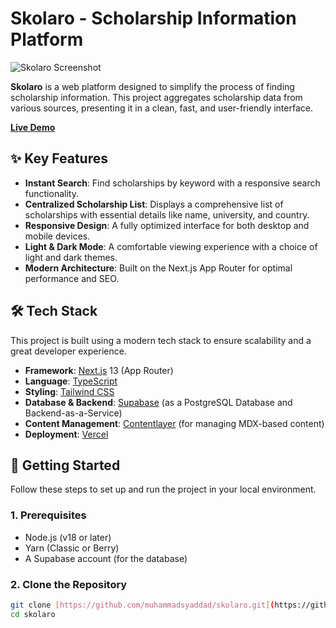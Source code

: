 # Skolaro - Scholarship Information Platform

![Skolaro Screenshot](https://skolaro.vercel.app/static/images/twitter-card.png)

**Skolaro** is a web platform designed to simplify the process of finding scholarship information. This project aggregates scholarship data from various sources, presenting it in a clean, fast, and user-friendly interface.

**[Live Demo](https://skolaro.vercel.app/)**

## ✨ Key Features

-   **Instant Search**: Find scholarships by keyword with a responsive search functionality.
-   **Centralized Scholarship List**: Displays a comprehensive list of scholarships with essential details like name, university, and country.
-   **Responsive Design**: A fully optimized interface for both desktop and mobile devices.
-   **Light & Dark Mode**: A comfortable viewing experience with a choice of light and dark themes.
-   **Modern Architecture**: Built on the Next.js App Router for optimal performance and SEO.

## 🛠️ Tech Stack

This project is built using a modern tech stack to ensure scalability and a great developer experience.

-   **Framework**: [Next.js](https://nextjs.org/) 13 (App Router)
-   **Language**: [TypeScript](https://www.typescriptlang.org/)
-   **Styling**: [Tailwind CSS](https://tailwindcss.com/)
-   **Database & Backend**: [Supabase](https://supabase.io/) (as a PostgreSQL Database and Backend-as-a-Service)
-   **Content Management**: [Contentlayer](https://www.contentlayer.dev/) (for managing MDX-based content)
-   **Deployment**: [Vercel](https://vercel.com/)

## 🚀 Getting Started

Follow these steps to set up and run the project in your local environment.

### 1. Prerequisites

-   Node.js (v18 or later)
-   Yarn (Classic or Berry)
-   A Supabase account (for the database)

### 2. Clone the Repository

```bash
git clone [https://github.com/muhammadsyaddad/skolaro.git](https://github.com/muhammadsyaddad/skolaro.git)
cd skolaro

